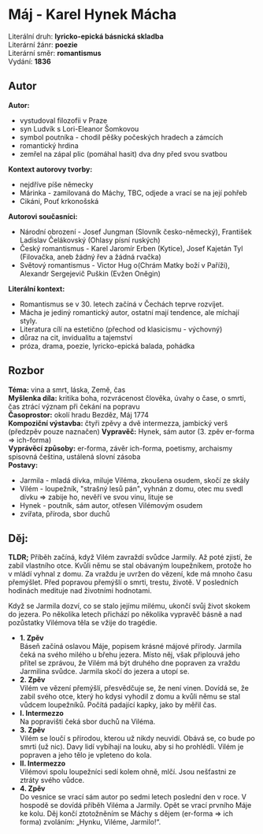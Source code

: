 # Máj - Karel Hynek Mácha

Literální druh: __lyricko-epická básnická skladba__\
Literární žánr: __poezie__\
Literární směr: __romantismus__\
Vydání: __1836__

## Autor
**Autor:**

- vystudoval filozofii v Praze
- syn Ludvík s Lori-Eleanor Šomkovou
- symbol poutníka - chodil pěšky počeských hradech a zámcích
- romantický hrdina
- zemřel na zápal plic (pomáhal hasit) dva dny před svou svatbou

**Kontext autorovy tvorby:**

- nejdříve píše německy
- Márinka - zamilovaná do Máchy, TBC, odjede a vrací se na její pohřeb
- Cikáni, Pouť krkonošská
  
**Autorovi současníci:**

- Národní obrození - Josef Jungman (Slovník česko-německý), František Ladislav Čelákovský (Ohlasy písní ruských)
- Český romantismus - Karel Jaromír Erben (Kytice), Josef Kajetán Tyl (Filovačka, aneb žádný řev a žádná rvačka)
- Světový romantismus - Victor Hug o(Chrám Matky boží v Paříži), Alexandr Sergejevič Puškin (Evžen Oněgin)

**Literální kontext:**

- Romantismus se v 30. letech začíná v Čechách teprve rozvíjet.
- Mácha je jediný romantický autor, ostatní mají tendence, ale míchají styly.
- Literatura cílí na estetično (přechod od klasicismu - výchovný)
- důraz na cit, invidualitu a tajemství
- próza, drama, poezie, lyricko-epická balada, pohádka


## Rozbor
**Téma:** vina a smrt, láska, Země, čas\
**Myšlenka díla:** kritika boha, rozvrácenost člověka, úvahy o čase, o smrti, čas ztrácí význam při čekání na popravu\
**Časoprostor:** okolí hradu Bezděz, Máj 1774\
**Kompoziční výstavba:** čtyři zpěvy a dvě intermezza, jambický verš (předzpěv pouze naznačen)
**Vypravěč:** Hynek, sám autor (3. zpěv er-forma => ich-forma)\
**Vyprávěcí způsoby:** er-forma, závěr ich-forma, poetismy, archaismy spisovná čeština, ustálená slovní zásoba\
**Postavy:**

- Jarmila - mladá dívka, miluje Viléma, zkoušena osudem, skočí ze skály
- Vilém - loupežník, "strašný lesů pán", vyhnán z domu, otec mu svedl dívku => zabije ho, nevěří ve svou vinu, lituje se
- Hynek - poutník, sám autor, otřesen Vilémovým osudem
- zvířata, příroda, sbor duchů

## Děj:
**TLDR;** Příběh začíná, když Vilém zavraždí svůdce Jarmily. Až poté zjistí, že zabil vlastního otce. Kvůli němu se stal obávaným loupežníkem, protože ho v mládí vyhnal z domu. Za vraždu je uvržen do vězení, kde má mnoho času přemýšlet. Před popravou přemýšlí o smrti, trestu, životě. V posledních hodinách medituje nad životními hodnotami. 

Když se Jarmila dozví, co se stalo jejímu milému, ukončí svůj život skokem do jezera. Po několika letech přichází po několika vypravěč básně a nad pozůstatky Vilémova těla se vžije do tragédie.

- **1\. Zpěv**\
Báseň začíná oslavou Máje, popisem krásné májové přírody. Jarmila čeká na svého milého u břehu jezera. Místo něj, však připlouvá jeho přítel se zprávou, že Vilém má být druhého dne popraven za vraždu Jarmilina svůdce. Jarmila skočí do jezera a utopí se.
- **2\. Zpěv**\
Vilém ve vězení přemýšlí, přesvědčuje se, že není vinen. Dovídá se, že zabil svého otce, který ho kdysi vyhodil z domu a kvůli němu se stal vůdcem loupežníků. Počítá padající kapky, jako by měřil čas.
- **I. Intermezzo**\
Na popravišti čeká sbor duchů na Viléma.
- **3\. Zpěv**\
Vilém se loučí s přírodou, kterou už nikdy neuvidí. Obává se, co bude po smrti (už nic). Davy lidí vybíhají na louku, aby si ho prohlédli. Vilém je popraven a jeho tělo je vpleteno do kola.
- **II. Intermezzo**\
Vilémovi spolu loupežníci sedí kolem ohně, mlčí. Jsou nešťastni ze ztráty svého vůdce.
- **4\. Zpěv**\
Do vesnice se vrací sám autor po sedmi letech poslední den v roce. V hospodě se dovídá příběh Viléma a Jarmily. Opět se vrací prvního Máje ke kolu. Děj končí ztotožněním se Máchy s dějem (er-forma => ich forma) zvoláním: „Hynku, Viléme, Jarmilo!“.
